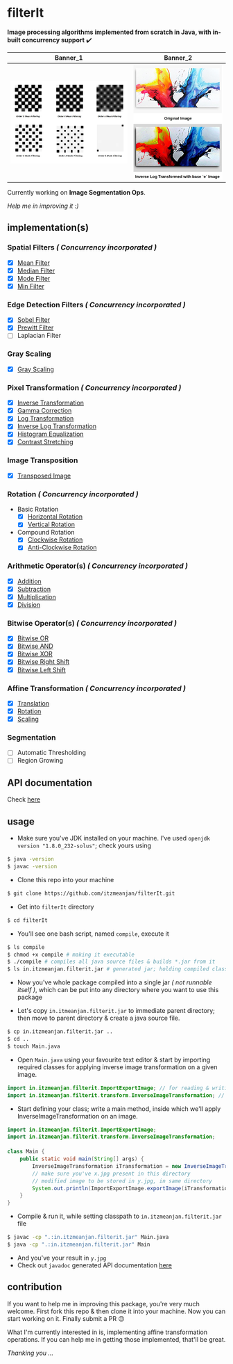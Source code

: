 # filterIt

**Image processing algorithms implemented from scratch in Java, with in-built concurrency support** :heavy_check_mark:

Banner_1 | Banner_2
--- | ---
![banner](examples/banner.jpg) | ![banner_2](examples/banner_2.jpg)

Currently working on **Image Segmentation Ops**.

_Help me in improving it :)_

## implementation(s)

### Spatial Filters _( Concurrency incorporated )_

- [x] [Mean Filter](./docs/meanFilter.md)
- [x] [Median Filter](./docs/medianFilter.md)
- [x] [Mode Filter](./docs/modeFilter.md)
- [x] [Min Filter](./docs/minFilter.md)

### Edge Detection Filters _( Concurrency incorporated )_

- [x] [Sobel Filter](./docs/sobelFilter.md)
- [x] [Prewitt Filter](./docs/prewittFilter.md)
- [ ] Laplacian Filter

### Gray Scaling

- [x] [Gray Scaling](./docs/grayscaling.md)

### Pixel Transformation _( Concurrency incorporated )_

- [x] [Inverse Transformation](./docs/inverseTransformation.md)
- [x] [Gamma Correction](./docs/gammaCorrection.md)
- [x] [Log Transformation](./docs/logTransformation.md)
- [x] [Inverse Log Transformation](./docs/inverseLogTransformation.md)
- [x] [Histogram Equalization](./docs/histogramEqualization.md)
- [x] [Contrast Stretching](./docs/contrastStretching.md)

### Image Transposition

- [x] [Transposed Image](./docs/transpose.md)

### Rotation _( Concurrency incorporated )_

- Basic Rotation
    - [x] [Horizontal Rotation](./docs/horizontalRotation.md)
    - [x] [Vertical Rotation](./docs/verticalRotation.md)
- Compound Rotation
    - [x] [Clockwise Rotation](./docs/clockwiseRotation.md)
    - [x] [Anti-Clockwise Rotation](./docs/antiClockwiseRotation.md)

### Arithmetic Operator(s) _( Concurrency incorporated )_

- [x] [Addition](./docs/additionOp.md)
- [x] [Subtraction](./docs/subtractionOp.md)
- [x] [Multiplication](./docs/multiplicationOp.md)
- [x] [Division](./docs/divisionOp.md)

### Bitwise Operator(s) _( Concurrency incorporated )_

- [x] [Bitwise OR](./docs/bitwiseOROp.md)
- [x] [Bitwise AND](./docs/bitwiseANDOp.md)
- [x] [Bitwise XOR](./docs/bitwiseXOROp.md)
- [x] [Bitwise Right Shift](./docs/bitwiseRightShiftOp.md)
- [x] [Bitwise Left Shift](./docs/bitwiseLeftShiftOp.md)

### Affine Transformation _( Concurrency incorporated )_

- [x] [Translation](./docs/translation.md)
- [x] [Rotation](./docs/rotation.md)
- [x] [Scaling](./docs/scale.md)

### Segmentation

- [ ] Automatic Thresholding
- [ ] Region Growing

## API documentation

Check [here](https://itzmeanjan.github.io/filterIt/javadoc/)

## usage

- Make sure you've JDK installed on your machine. I've used `openjdk version "1.8.0_232-solus"`; check yours using

```bash
$ java -version
$ javac -version
```

- Clone this repo into your machine

```bash
$ git clone https://github.com/itzmeanjan/filterIt.git
```

- Get into `filterIt` directory

```bash
$ cd filterIt
```

- You'll see one bash script, named `compile`, execute it

```bash
$ ls compile
$ chmod +x compile # making it executable
$ ./compile # compiles all java source files & builds *.jar from it
$ ls in.itzmeanjan.filterit.jar # generated jar; holding compiled classes
```

- Now you've whole package compiled into a single jar _( not runnable itself )_, which can be put into any directory where you want to use this package

- Let's copy `in.itmeanjan.filterit.jar` to immediate parent directory; then move to parent directory & create a java source file.

```bash
$ cp in.itzmeanjan.filterit.jar ..
$ cd ..
$ touch Main.java
```

- Open `Main.java` using your favourite text editor & start by importing required classes for applying inverse image transformation on a given image.

```java
import in.itzmeanjan.filterit.ImportExportImage; // for reading & writing images
import in.itzmeanjan.filterit.transform.InverseImageTransformation; // implementation of inverse image transformation
```

- Start defining your class; write a main method, inside which we'll apply InverseImageTransformation on an image.

```java
import in.itzmeanjan.filterit.ImportExportImage;
import in.itzmeanjan.filterit.transform.InverseImageTransformation;

class Main {
    public static void main(String[] args) {
        InverseImageTransformation iTransformation = new InverseImageTransformation();
        // make sure you've x.jpg present in this directory
        // modified image to be stored in y.jpg, in same directory
        System.out.println(ImportExportImage.exportImage(iTransformation.transform("./x.jpg"), "./y.jpg"));
    }
}
```

- Compile & run it, while setting classpath to `in.itzmeanjan.filterit.jar` file

```bash
$ javac -cp ".:in.itzmeanjan.filterit.jar" Main.java
$ java -cp ".:in.itzmeanjan.filterit.jar" Main
```

- And you've your result in `y.jpg`
- Check out `javadoc` generated API documentation [here](https://itzmeanjan.github.io/filterIt/javadoc/)

## contribution

If you want to help me in improving this package, you're very much welcome. First fork this repo & then clone it into your machine. Now you can start working on it. Finally submit a PR :wink:

What I'm currently interested in is, implementing affine transformation operations. If you can help me in getting those implemented, that'll be great.


_Thanking you ..._
